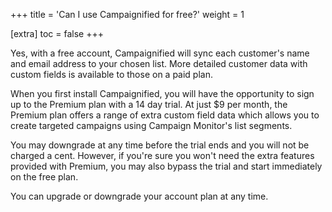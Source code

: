 +++
title = 'Can I use Campaignified for free?'
weight = 1

[extra]
toc = false
+++

Yes, with a free account, Campaignified will sync each customer's name and email
address to your chosen list. More detailed customer data with custom fields is
available to those on a paid plan.

When you first install Campaignified, you will have the opportunity to sign up
to the Premium plan with a 14 day trial. At just \$9 per month, the Premium plan
offers a range of extra custom field data which allows you to create targeted
campaigns using Campaign Monitor's list segments.

You may downgrade at any time before the trial ends and you will not be charged
a cent. However, if you're sure you won't need the extra features provided with
Premium, you may also bypass the trial and start immediately on the free plan.

You can upgrade or downgrade your account plan at any time.
